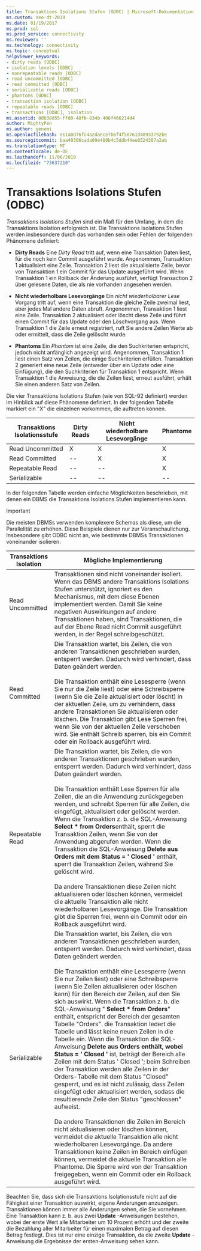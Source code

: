```yaml
---
title: Transaktions Isolations Stufen (ODBC) | Microsoft-Dokumentation
ms.custom: seo-dt-2019
ms.date: 01/19/2017
ms.prod: sql
ms.prod_service: connectivity
ms.reviewer: ''
ms.technology: connectivity
ms.topic: conceptual
helpviewer_keywords:
- dirty reads [ODBC]
- isolation levels [ODBC]
- nonrepeatable reads [ODBC]
- read uncommitted [ODBC]
- read committed [ODBC]
- serializable reads [ODBC]
- phantoms [ODBC]
- transaction isolation [ODBC]
- repeatable reads [ODBC]
- transactions [ODBC], isolation
ms.assetid: 0d638d55-ffd0-48fb-834b-406f466214d4
author: MightyPen
ms.author: genemi
ms.openlocfilehash: e11a0d76fc4a2daece7b6f4f50761d40933792be
ms.sourcegitcommit: baa40306cada09e480b4c5ddb44ee8524307a2ab
ms.translationtype: MT
ms.contentlocale: de-DE
ms.lasthandoff: 11/06/2019
ms.locfileid: "73637210"
---
```

# <a name="transaction-isolation-levels-odbc"></a>Transaktions Isolations Stufen (ODBC)
*Transaktions Isolations Stufen* sind ein Maß für den Umfang, in dem die Transaktions Isolation erfolgreich ist. Die Transaktions Isolations Stufen werden insbesondere durch das vorhanden sein oder Fehlen der folgenden Phänomene definiert:  
  
-   **Dirty Reads** Eine *Dirty Read* tritt auf, wenn eine Transaktion Daten liest, für die noch kein Commit ausgeführt wurde. Angenommen, Transaktion 1 aktualisiert eine Zeile. Transaktion 2 liest die aktualisierte Zeile, bevor von Transaktion 1 ein Commit für das Update ausgeführt wird. Wenn Transaktion 1 ein Rollback der Änderung ausführt, verfügt Transaction 2 über gelesene Daten, die als nie vorhanden angesehen werden.  
  
-   **Nicht wiederholbare Lesevorgänge** Ein *nicht wiederholbarer Lese* Vorgang tritt auf, wenn eine Transaktion die gleiche Zeile zweimal liest, aber jedes Mal andere Daten abruft. Angenommen, Transaktion 1 liest eine Zeile. Transaktion 2 aktualisiert oder löscht diese Zeile und führt einen Commit für das Update oder den Löschvorgang aus. Wenn Transaktion 1 die Zeile erneut registriert, ruft Sie andere Zeilen Werte ab oder ermittelt, dass die Zeile gelöscht wurde.  
  
-   **Phantoms** Ein *Phantom* ist eine Zeile, die den Suchkriterien entspricht, jedoch nicht anfänglich angezeigt wird. Angenommen, Transaktion 1 liest einen Satz von Zeilen, die einige Suchkriterien erfüllen. Transaktion 2 generiert eine neue Zeile (entweder über ein Update oder eine Einfügung), die den Suchkriterien für Transaktion 1 entspricht. Wenn Transaktion 1 die Anweisung, die die Zeilen liest, erneut ausführt, erhält Sie einen anderen Satz von Zeilen.  
  
 Die vier Transaktions Isolations Stufen (wie von SQL-92 definiert) werden im Hinblick auf diese Phänomene definiert. In der folgenden Tabelle markiert ein "X" die einzelnen vorkommen, die auftreten können.  
  
|Transaktions Isolationsstufe|Dirty Reads|Nicht wiederholbare Lesevorgänge|Phantome|  
|---------------------------------|-----------------|-------------------------|--------------|  
|Read Uncommitted|X|X|X|  
|Read Committed|--|X|X|  
|Repeatable Read|--|--|X|  
|Serializable|--|--|--|  
  
 In der folgenden Tabelle werden einfache Möglichkeiten beschrieben, mit denen ein DBMS die Transaktions Isolations Stufen implementieren kann.  
  
> [!IMPORTANT]  
>  Die meisten DBMSs verwenden komplexere Schemas als diese, um die Parallelität zu erhöhen. Diese Beispiele dienen nur zur Veranschaulichung. Insbesondere gibt ODBC nicht an, wie bestimmte DBMSs Transaktionen voneinander isolieren.  
  
|Transaktions Isolation|Mögliche Implementierung|  
|---------------------------|-----------------------------|  
|Read Uncommitted|Transaktionen sind nicht voneinander isoliert. Wenn das DBMS andere Transaktions Isolations Stufen unterstützt, ignoriert es den Mechanismus, mit dem diese Ebenen implementiert werden. Damit Sie keine negativen Auswirkungen auf andere Transaktionen haben, sind Transaktionen, die auf der Ebene Read nicht Commit ausgeführt werden, in der Regel schreibgeschützt.|  
|Read Committed|Die Transaktion wartet, bis Zeilen, die von anderen Transaktionen geschrieben wurden, entsperrt werden. Dadurch wird verhindert, dass Daten geändert werden.<br /><br /> Die Transaktion enthält eine Lesesperre (wenn Sie nur die Zeile liest) oder eine Schreibsperre (wenn Sie die Zeile aktualisiert oder löscht) in der aktuellen Zeile, um zu verhindern, dass andere Transaktionen Sie aktualisieren oder löschen. Die Transaktion gibt Lese Sperren frei, wenn Sie von der aktuellen Zeile verschoben wird. Sie enthält Schreib sperren, bis ein Commit oder ein Rollback ausgeführt wird.|  
|Repeatable Read|Die Transaktion wartet, bis Zeilen, die von anderen Transaktionen geschrieben wurden, entsperrt werden. Dadurch wird verhindert, dass Daten geändert werden.<br /><br /> Die Transaktion enthält Lese Sperren für alle Zeilen, die an die Anwendung zurückgegeben werden, und schreibt Sperren für alle Zeilen, die eingefügt, aktualisiert oder gelöscht werden. Wenn die Transaktion z. b. die SQL-Anweisung **Select \* from Orders**enthält, sperrt die Transaktion Zeilen, wenn Sie von der Anwendung abgerufen werden. Wenn die Transaktion die SQL-Anweisung **Delete aus Orders mit dem Status = ' Closed '** enthält, sperrt die Transaktion Zeilen, während Sie gelöscht wird.<br /><br /> Da andere Transaktionen diese Zeilen nicht aktualisieren oder löschen können, vermeidet die aktuelle Transaktion alle nicht wiederholbaren Lesevorgänge. Die Transaktion gibt die Sperren frei, wenn ein Commit oder ein Rollback ausgeführt wird.|  
|Serializable|Die Transaktion wartet, bis Zeilen, die von anderen Transaktionen geschrieben wurden, entsperrt werden. Dadurch wird verhindert, dass Daten geändert werden.<br /><br /> Die Transaktion enthält eine Lesesperre (wenn Sie nur Zeilen liest) oder eine Schreibsperre (wenn Sie Zeilen aktualisieren oder löschen kann) für den Bereich der Zeilen, auf den Sie sich auswirkt. Wenn die Transaktion z. b. die SQL-Anweisung " **Select \* from Orders**" enthält, entspricht der Bereich der gesamten Tabelle "Orders". die Transaktion ledert die Tabelle und lässt keine neuen Zeilen in die Tabelle ein. Wenn die Transaktion die SQL-Anweisung **Delete aus Orders enthält, wobei Status = ' Closed '** ist, beträgt der Bereich alle Zeilen mit dem Status ' Closed '; beim Schreiben der Transaktion werden alle Zeilen in der Orders-Tabelle mit dem Status "Closed" gesperrt, und es ist nicht zulässig, dass Zeilen eingefügt oder aktualisiert werden, sodass die resultierende Zeile den Status "geschlossen" aufweist.<br /><br /> Da andere Transaktionen die Zeilen im Bereich nicht aktualisieren oder löschen können, vermeidet die aktuelle Transaktion alle nicht wiederholbaren Lesevorgänge. Da andere Transaktionen keine Zeilen im Bereich einfügen können, vermeidet die aktuelle Transaktion alle Phantome. Die Sperre wird von der Transaktion freigegeben, wenn ein Commit oder ein Rollback ausgeführt wird.|  
  
 Beachten Sie, dass sich die Transaktions Isolationsstufe nicht auf die Fähigkeit einer Transaktion auswirkt, eigene Änderungen anzuzeigen. Transaktionen können immer alle Änderungen sehen, die Sie vornehmen. Eine Transaktion kann z. b. aus zwei **Update** -Anweisungen bestehen, wobei der erste Wert alle Mitarbeiter um 10 Prozent erhöht und der zweite die Bezahlung aller Mitarbeiter für einen maximalen Betrag auf diesen Betrag festlegt. Dies ist nur eine einzige Transaktion, da die zweite **Update** -Anweisung die Ergebnisse der ersten-Anweisung sehen kann.
